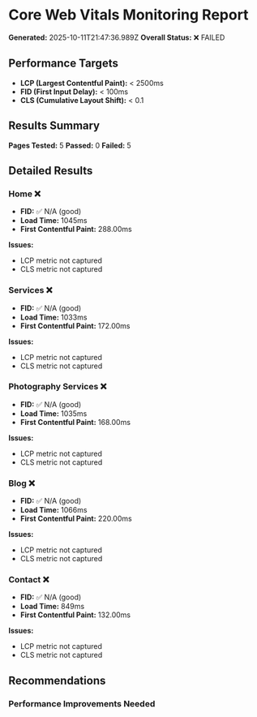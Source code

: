 # Core Web Vitals Monitoring Report

**Generated:** 2025-10-11T21:47:36.989Z
**Overall Status:** ❌ FAILED

## Performance Targets

- **LCP (Largest Contentful Paint):** < 2500ms
- **FID (First Input Delay):** < 100ms
- **CLS (Cumulative Layout Shift):** < 0.1

## Results Summary

**Pages Tested:** 5
**Passed:** 0
**Failed:** 5

## Detailed Results

### Home ❌

- **FID:** ✅ N/A (good)
- **Load Time:** 1045ms
- **First Contentful Paint:** 288.00ms

**Issues:**
- LCP metric not captured
- CLS metric not captured

### Services ❌

- **FID:** ✅ N/A (good)
- **Load Time:** 1033ms
- **First Contentful Paint:** 172.00ms

**Issues:**
- LCP metric not captured
- CLS metric not captured

### Photography Services ❌

- **FID:** ✅ N/A (good)
- **Load Time:** 1035ms
- **First Contentful Paint:** 168.00ms

**Issues:**
- LCP metric not captured
- CLS metric not captured

### Blog ❌

- **FID:** ✅ N/A (good)
- **Load Time:** 1066ms
- **First Contentful Paint:** 220.00ms

**Issues:**
- LCP metric not captured
- CLS metric not captured

### Contact ❌

- **FID:** ✅ N/A (good)
- **Load Time:** 849ms
- **First Contentful Paint:** 132.00ms

**Issues:**
- LCP metric not captured
- CLS metric not captured

## Recommendations

### Performance Improvements Needed

